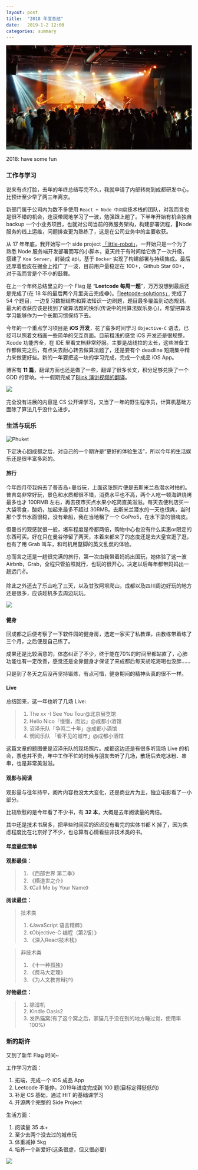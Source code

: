```yaml
---
layout: post
title:  "2018 年度总结"
date:   2019-1-2 12:00
categories: summary
---
```


![chengdu in 2018](/images/chengdu-2018.jpeg)

2018: have some fun

<!--more-->

### 工作与学习

说来有点打脸，去年的年终总结写完不久，我就申请了内部转岗到成都研发中心，比预计至少早了两三年离京。

新部门属于公司内为数不多使用 `React + Node 中间层`技术栈的团队，对我而言也是很不错的机会，连滚带爬地学习了一波，勉强跟上趟了。下半年开始有机会独自 backup 一个小业务项目，也就对公司当前的微服务架构，构建部署流程，Node 服务的线上运维，问题排查更为熟练了，这是在公司业务中的主要收获。

从 17 年年底，我开始写一个 side project [「little-robot」](https://github.com/Colafornia/little-robot)，一开始只是一个为了熟悉 Node 服务端开发部署而写的小脚本，夏天终于有时间给它做了一次升级，搭建了 `Koa Server`，封装成 api，基于 `Docker` 实现了构建部署与持续集成。最后还厚着脸皮在掘金上推广了一波，目前用户量稳定在 100+，Github Star 60+，对于我而言是个不小的鼓舞。

在上一个年终总结里立的一个 Flag 是 “**Leetcode 每周一题**”，万万没想到最后还是完成了(在 18 年的最后两个月里突击完成😂)。[「leetcode-solutions」](http://blog.colafornia.me/leetcode-solutions/) 完成了 54 个题目，一边复习数据结构和算法知识一边刷题，题目最多覆盖到动态规划。最大的收获应该是找到了做算法题的快乐(传说中的用算法娱乐身心)，希望把算法学习能够作为一个长期习惯保持下去。

今年的一个重点学习项目是 **iOS 开发**，花了蛮多时间学习 `Objective-C` 语法，已经可以照着文档画一些简单的交互页面。目前粗浅的感觉 iOS 开发还是很规整，Xcode 功能齐全，在 IDE 里看文档非常舒服。主要是战线拉的太长，这些准备工作都做完之后，有点失去耐心转去做算法题了，还是要有个 deadline 短期集中精力来做更好些。新的一年要把这一块的学习完成，完成一个成品 iOS App。

博客有 **11 篇**，翻译方面也还是做了一些，翻译了很多长文，积分足够兑换了一个 GDD 的音响。十一假期完成了[Blink 演讲视频的翻译](https://blog.colafornia.me/post/2018/translation-blink-render/)。

<img src="https://user-gold-cdn.xitu.io/2019/1/2/1680f3b73a1f6d7c?w=914&h=990&f=png&s=250226" width="450">

完全没有进展的内容是 CS 公开课学习，又当了一年的野生程序员，计算机基础方面除了算法几乎没什么进步。

### 生活与玩乐

![Phuket](https://user-gold-cdn.xitu.io/2019/1/2/1680d1bed2c2457e?w=4032&h=3024&f=jpeg&s=4161789)

下定决心回成都之后，对自己的一个期许是“更好的体验生活”，所以今年的生活娱乐还是很丰富多彩的。

#### 旅行

今年四月带我妈去了普吉岛+曼谷玩，上面这张照片便是去斯米兰岛潜水时拍的。普吉岛非常好玩，景色和水质都很不错，消费水平也不高，两个人吃一顿海鲜烧烤最多也才 100RMB 左右，再去夜市买点水果小吃简直美滋滋。每天去便利店买一大袋零食，酸奶，加起来最多不超过 30RMB。去斯米兰潜水的一天也很爽，当时那个季节水面很稳，没有晕船，我在当地租了一个 GoPro5，在水下录的很嗨皮。

但曼谷的观感就很一般，堵车程度是帝都两倍，购物中心也没有什么实惠or限定的东西可买。好在只在曼谷停留了两天，本着来都来了的态度还是去大皇宫逛了逛，也有了用 Grab 叫车，和司机用蹩脚的英文乱侃的体验。

总而言之还是一趟很完满的旅行，第一次由我带着妈妈出国玩，她体验了这一波 Airbnb，Grab，全程只管拍照就行，也玩的很开心。决定以后每年都带妈妈出一趟远门✌️。

除此之外还去了乐山吃了三天，以及甘孜阿坝爬山，成都以及四川周边好玩的地方还是很多，应该趁机多去周边玩玩。

<img src="https://user-gold-cdn.xitu.io/2019/1/2/1680d1b8e9bee2f2?w=1080&h=1080&f=jpeg&s=455228" width="450">

#### 健身

回成都之后便考察了一下软件园的健身房，选定一家买了私教课，由教练带着练了三个月，之后便是自己练了。

成果还是比较满意的，体态纠正了不少，终于能在70%的时间里都站直了，心肺功能也有一定改善，感觉还是全靠健身才保证了来成都后每天胡吃海喝也没胖……

只是到了冬天之后没再坚持锻炼，有点可惜，健身期间的精神头真的很不一样。

#### Live

总结回来，这一年也听了几场 Live:

> 1. The xx -I See You Tour@北京展览馆
> 2. Hello Nico「慢慢，而远」@成都小酒馆
> 3. 沼泽乐队「争鸣二十年」@成都小酒馆
> 4. 惘闻乐队 「看不见的城市」@成都小酒馆

这篇文章的题图便是沼泽乐队的现场照片。成都这边还是有很多听现场 Live 的机会，票也并不贵，年中工作不忙的时候与朋友去听了几场，散场后去吃冰粉、串串，也是非常美滋滋。

#### 观影与阅读

观影量与往年持平，阅片内容也没太大变化，还是商业片为主，独立电影看了一小部分。

比较欣慰的是今年看了不少书，有 **32 本**，大概是去年阅读量的两倍。

其中还是技术书居多，把早些时间买的迟迟没有看完的实体书都 K 掉了，因为焦虑程度比在北京好了不少，也总算有心情看些非技术类的书。

#### 年度最佳清单

**观影最佳：**
> 1. 《西部世界 第二季》
> 2. 《横道世之介》
> 3. 《Call Me by Your Name》

**阅读最佳：**
> 技术类
> 1. 《JavaScript 语言精粹》
> 2. 《Objective-C 编程（第2版）》
> 3. 《深入React技术栈》

> 非技术类
> 1. 《十一种孤独》
> 2. 《费马大定理》
> 3. 《为人文教育辩护》

**好物最佳：**
> 1. 除湿机
> 2. Kindle Oasis2
> 3. 发热猫窝(有了这个窝之后，家猫几乎没在别的地方睡过觉，使用率100%)

### 新的期许

又到了新年 Flag 时间~

工作学习方面：

1. 拓端，完成一个 iOS 成品 App
2. Leetcode 不能停，2019年进度完成到 100 题(目标定得挺低的)
3. 补足 CS 基础，通过 HIT 的基础课学习
4. 开源两个完整的 Side Project

生活方面：

1. 阅读量 35 本+
2. 至少去两个没去过的城市玩
3. 体重减掉 5kg
4. 培养一个新爱好(这条很虚，但又很必要)

![](https://user-gold-cdn.xitu.io/2019/1/2/1680f450efa89bad?w=1200&h=900&f=png&s=938194)
